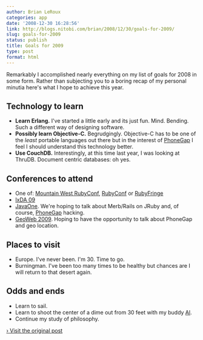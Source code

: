 ```yaml
---
author: Brian LeRoux
categories: app
date: '2008-12-30 16:28:56'
link: http://blogs.nitobi.com/brian/2008/12/30/goals-for-2009/
slug: goals-for-2009
status: publish
title: Goals for 2009
type: post
format: html
---
```


Remarkably I accomplished nearly everything on my list of goals for 2008 in some form. Rather than subjecting you to a boring recap of my personal minutia here's what I hope to achieve this year.

## Technology to learn

* **Learn Erlang.** I've started a little early and its just fun. Mind. Bending. Such a different way of designing software.
* **Possibly learn Objective-C.** Begrudgingly. Objective-C has to be one of the _least_ portable languages out there but in the interest of [PhoneGap](http://phonegap.com) I feel I should understand this technology better.
* **Use CouchDB.** Interestingly, at this time last year, I was looking at ThruDB. Document centric databases: oh yes.

## Conferences to attend

* One of: [Mountain West RubyConf](http://mtnwestrubyconf.org/), [RubyConf](http://rubyconf.org/) or [RubyFringe](http://rubyfringe.com/)
* [IxDA 09](http://interaction09.ixda.org/)
* [JavaOne](http://java.sun.com/javaone/). We're hoping to talk about Merb/Rails on JRuby and, of course, [PhoneGap](http://phonegap.com) hacking.
* [GeoWeb 2009](http://geowebconference.org/). Hoping to have the opportunity to talk about PhoneGap and geo location.

## Places to visit

* Europe. I've never been. I'm 30\. Time to go.
* Burningman. I've been too many times to be healthy but chances are I will return to that desert again.

## Odds and ends

* Learn to sail.
* Learn to shoot the center of a dime out from 30 feet with my buddy [Al](http://allanharding.com).
* Continue my study of philosophy.

[› Visit the original post](http://blogs.nitobi.com/brian/2008/12/30/goals-for-2009/)
